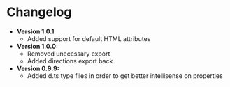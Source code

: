 # Changelog

- __Version 1.0.1__
    - Added support for default HTML attributes
- __Version 1.0.0:__
    - Removed unecessary export
    - Added directions export back
- __Version 0.9.9:__ 
    - Added d.ts type files in order to get better intellisense on properties